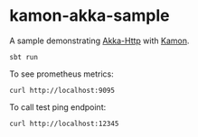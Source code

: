 # kamon-akka-sample

A sample demonstrating [Akka-Http](https://doc.akka.io/docs/akka-http/current/index.html) with [Kamon](https://kamon.io/).

```
sbt run
```

To see prometheus metrics:
```
curl http://localhost:9095
```

To call test ping endpoint:
```
curl http://localhost:12345
```
